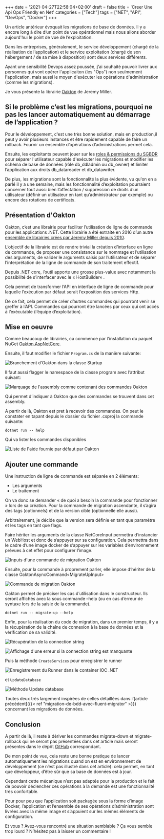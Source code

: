 +++
date = '2021-04-27T22:58:04+02:00'
draft = false
title = 'Creer Une Api Ops Friendly en Net'
categories = ["Tech"]
tags = ["NET", "API", "DevOps", "Docker"]
+++

Un article antérieur évoquait les migrations de base de données. Il y a encore long à dire d’un point de vue opérationnel mais nous allons aborder aujourd'hui le point de vue de l’exploitation.

Dans les entreprises, généralement, le service développement (chargé de la réalisation de l’application) et le service exploitation (chargé de son hébergement / de sa mise à disposition) sont deux services différents.

Ayant une sensibilité Devops assez poussée, j'ai souhaité pouvoir livrer aux personnes qui vont opérer l'applicaiton (les "Ops") non seulmement l'application, mais aussi le moyen d'exécuter les opérations d'administration (comme les migrations).

Je vous présente la librairie [Oakton](https://jasperfx.github.io/oakton/) de Jeremy Miller.

## Si le problème c’est les migrations, pourquoi ne pas les lancer automatiquement au démarrage de l’application ?

Pour le développement, c'est une très bonne solution, mais en production,il peut y avoir plusieurs instances et être rapidement capable de faire un rollback. Fournir un ensemble d’opérations d’administrations permet cela.

Ensuite, les exploitants peuvent jouer sur les [roles & permissions du SGBDR](https://docs.microsoft.com/fr-fr/sql/relational-databases/security/authentication-access/database-level-roles) pour séparer l'utilisateur capable d'exécuter les migrations et modifier les schéma de base de données (rôle db_ddladmin ou db_owner) et limiter l’application aux droits db_datareader et db_datawriter.

De plus, les migrations sont la fonctionnalité la plus évidente, vu qu'on en a parlé il y a une semaine, mais les fonctionnalité d’exploitation pourraient concerner tout aussi bien l’affectation / suppression de droits d’un utilisateur (définir un utilisateur en tant qu’administrateur par exemple) ou encore des rotations de certificats.

## Présentation d'Oakton

Oakton, c’est une librairie pour faciliter l’utilisation de ligne de commande pour les applications .NET. Cette librairie a été extraite en 2016 d’un autre [ensemble de librairies crées par Jeremy Miller depuis 2010](https://jasperfx.github.io/oakton/documentation/getting_started/).

L’objectif de la librairie est de rendre trivial la création d’interface en ligne de commande, de proposer une consistance sur le nommage et l’utilisation des arguments, de valider le arguments saisis par l’utilisateur et de séparer l’interprétation de la ligne de commande de son traitement effectif.

Depuis .NET core, l’outil apporte une grosse plus-value avec notamment la possibilité de s’interfacer avec le « HostBuilder« .

Cela permet de transformer l’API en interface de ligne de commande pour laquelle l’exécution par défaut serait l’exposition des services Http.

De ce fait, cela permet de créer d’autres commandes qui pourront venir se greffer à l’API. Commandes qui pourront être lancées par ceux qui ont accès à l’exécutable (l’équipe d’exploitation).

## Mise en oeuvre

Comme beaucoup de librairies, ca commence par l'installation du paquet NuGet [Oakton.AspNetCore](https://www.nuget.org/packages/Oakton.AspNetCore).

Ensuite, il faut modifier le fichier  `Program.cs` de la manière suivante:

![Branchement d'Oakton dans la classe Startup](creer-une-api-ops-friendly-en-net/image-31.png)

Il faut aussi flagger le namespace de la classe program avec l’attribut suivant:

![Marquage de l'assembly comme contenant des commandes Oakton](creer-une-api-ops-friendly-en-net/image-32.png)

Qui permet d’indiquer à Oakton que des commandes se trouvent dans cet assembly.

A partir de là, Oakton est pret à recevoir des commandes. On peut le constater en tapant depuis le dossier du fichier .csproj la commande suivante:

```script
dotnet run -- help
```

Qui va lister les commandes disponibles

![Liste de l'aide fournie par défaut par Oakton](creer-une-api-ops-friendly-en-net/image-36.png)

## Ajouter une commande

Une instruction de ligne de commande est séparée en 2 éléments:

- Les arguments
- Le traitement

On va donc se demander « de quoi a besoin la commande pour fonctionner » lors de sa création. Pour la commande de migration ascendante, il s’agira des tags (optionnels) et de la version cible (optionnelle elle aussi).

Arbitrairement, je décide que la version sera définie en tant que paramètre et les tags en tant que flags.

Faire hériter les arguments de la classe NetCoreInput permettra d’instancier un WebHost et donc de s’appuyer sur sa configuration. Cela permettra dans le cadre d’une image docker de s’appuyer sur les variables d’environnement prévues à cet effet pour configurer l’image.

![Inputs d'une commande de migration Oakton](creer-une-api-ops-friendly-en-net/image-34.png)

Ensuite, pour la commande à proprement parler, elle impose d’hériter de la classe OaktonAsyncCommand&lt;MigrateUpInput>

![Commande de migration Oakton](creer-une-api-ops-friendly-en-net/image-35.png)

Oakton permet de préciser les cas d’utilisation dans le constructeur. Ils seront affichés avec la sous commande –help (ou en cas d’erreur de syntaxe lors de la saisie de la commande).

```script
dotnet run -- migrate-up --help
```

Enfin, pour la réalisation du code de migration, dans un premier temps, il y a la récupération de la chaîne de connexion à la base de données et la vérification de sa validité.

![Récupération de la connection string](creer-une-api-ops-friendly-en-net/image-37.png)

![Affichage d'une erreur si la connection string est manquante](creer-une-api-ops-friendly-en-net/image-38.png)

Puis la méthode `CreateServices` pour enregistrer le runner

![Enregistrement du Runner dans le container IOC .NET](creer-une-api-ops-friendly-en-net/image-39.png)

et `UpdateDatabase`

![Méthode Update database](creer-une-api-ops-friendly-en-net/image-40.png)

Toutes deux très largement inspirées de celles détaillées dans l’[article précédent]({{< ref "migration-de-bdd-avec-fluent-migrator" >}}) concernant les migrations de données.

## Conclusion

A partir de là, il reste à dériver les commandes migrate-down et migrate-rollback qui ne seront pas présentées dans cet article mais seront présentes dans le dépôt [GitHub](https://github.com/trucs2dev/creer-une-api-ops-friendly-en-net) correspondant.

De mon point de vue, cela reste une bonne pratique de lancer automatiquement les migrations quand on est en environnement de développement (ce n’est pas illustré dans cet article): cela permet, en tant que développeur, d’être sûr que sa base de données est à jour.

Cependant cette mécanique n’est pas adaptée pour la production et le fait de pouvoir déclencher ces opérations à la demande est une fonctionnalité très confortable.

Pour pour peu que l’application soit packagée sous la forme d’image Docker, l’application et l’ensemble de ses opérations d’administration sont livrées avec la même image et s’appuient sur les mêmes éléments de configuration.

Et vous ? Avez-vous rencontré une situation semblable ? Ça vous semble trop lourd ? N’hésitez pas à laisser un commentaire !
